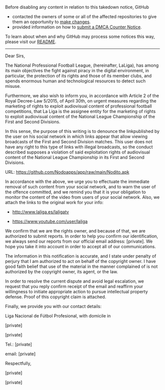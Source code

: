 Before disabling any content in relation to this takedown notice, GitHub
- contacted the owners of some or all of the affected repositories to give them an opportunity to [make changes](https://docs.github.com/en/github/site-policy/dmca-takedown-policy#a-how-does-this-actually-work).
- provided information on how to [submit a DMCA Counter Notice](https://docs.github.com/en/articles/guide-to-submitting-a-dmca-counter-notice).

To learn about when and why GitHub may process some notices this way, please visit our [README](https://github.com/github/dmca/blob/master/README.md#anatomy-of-a-takedown-notice).

---

Dear Sirs,  
  
The National Professional Football League, (hereinafter, LaLiga), has among its main objectives the fight against piracy in the digital environment, in particular, the protection of its rights and those of its member clubs, and spends enormous human and technological resources to detect such misuse.  
  
Furthermore, we also wish to inform you, in accordance with Article 2 of the Royal Decree-Law 5/2015, of April 30th, on urgent measures regarding the marketing of rights to exploit audiovisual content of professional football competitions, that La Liga is the assignee entity for the marketing of rights to exploit audiovisual content of the National League Championship of the First and Second Divisions.  
  
In this sense, the purpose of this writing is to denounce the linkpublished by the user on his social network in which links appear that allow viewing broadcasts of the First and Second Division matches. This user does not have any right to this type of links with illegal broadcasts, so the conduct described supposes a violation of said exploitation rights of audiovisual content of the National League Championship in its First and Second Divisions.  
  
URL: https://github.com/Nodoapps/app/raw/main/Nodito.apk  
  
In accordance with the above, we urge you to effectuate the immediate removal of such content from your social network, and to warn the user of the offence committed, and we remind you that it is your obligation to monitor the content of the video from users of your social network. Also, we attach the links to the original work for your info:  
  
- http://www.laliga.es/laligatv  
  
- https://www.youtube.com/user/laliga  
  
We confirm that we are the rights owner, and because of that, we are authorized to submit reports. In order to help you confirm our identification, we always send our reports from our official email address: [private]. We hope you take it into account in order to accept all of our communications.  
  
The information in this notification is accurate, and I state under penalty of perjury that I am authorized to act on behalf of the copyright owner. I have good faith belief that use of the material in the manner complained of is not authorized by the copyright owner, its agent, or the law.  
  
In order to resolve the current dispute and avoid legal escalation, we request that you reply confirm receipt of the email and reaffirm your willingness to initiate appropriate action to pursue intellectual property defense. Proof of this copyright claim is attached.  
  
  
Finally, we provide you with our contact details:  
  
Liga Nacional de Fútbol Profesional, with domicile in  
  
[private]
  
[private]
  
Tel.: [private]  
  
email: [private]
  
  
Respectfully,  
  
[private]
  
[private]
